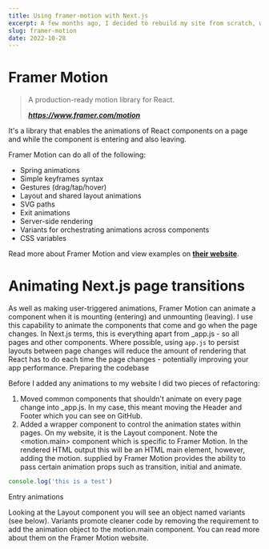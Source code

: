 ```yaml
---
title: Using framer-motion with Next.js
excerpt: A few months ago, I decided to rebuild my site from scratch, while building it, I decided that it would improve the user experience to add animations to the page transitions and the elements within it. In this post, I'll talk about my experience using framer-motion.
slug: framer-motion
date: 2022-10-28
---
```


# Framer Motion

> A production-ready motion library for React.
>
> ***https://www.framer.com/motion***

It's a library that enables the animations of React components on a page and while the component is entering and also leaving.

Framer Motion can do all of the following:

- Spring animations
- Simple keyframes syntax
- Gestures (drag/tap/hover)
- Layout and shared layout animations
- SVG paths
- Exit animations
- Server-side rendering
- Variants for orchestrating animations across components
- CSS variables

Read more about Framer Motion and view examples on [**their website**](https://www.framer.com/motion/).

# Animating Next.js page transitions

As well as making user-triggered animations, Framer Motion can animate a component when it is mounting (entering) and unmounting (leaving). I use this capability to animate the components that come and go when the page changes. In Next.js terms, this is everything apart from \_app.js - so all pages and other components. Where possible, using `app.js` to persist layouts between page changes will reduce the amount of rendering that React has to do each time the page changes - potentially improving your app performance.
Preparing the codebase

Before I added any animations to my website I did two pieces of refactoring:

1. Moved common components that shouldn't animate on every page change into \_app.js. In my case, this meant moving the Header and Footer which you can see on GitHub.
2. Added a wrapper component to control the animation states within pages. On my website, it is the Layout component. Note the <motion.main> component which is specific to Framer Motion. In the rendered HTML output this will be an HTML main element, however, adding the motion. supplied by Framer Motion provides the ability to pass certain animation props such as transition, initial and animate.

```js
console.log('this is a test')
```

Entry animations

Looking at the Layout component you will see an object named variants (see below). Variants promote cleaner code by removing the requirement to add the animation object to the motion.main component. You can read more about them on the Framer Motion website.
